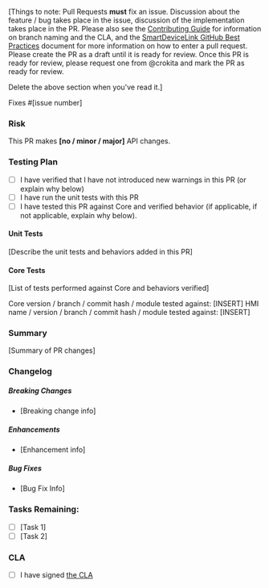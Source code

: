 [Things to note: Pull Requests **must** fix an issue. Discussion about the feature / bug takes place in the issue, discussion of the implementation takes place in the PR. Please also see the [Contributing Guide](https://github.com/smartdevicelink/sdl_javascript_suite/blob/master/.github/CONTRIBUTING.md) for information on branch naming and the CLA, and the [SmartDeviceLink GitHub Best Practices](https://d83tozu1c8tt6.cloudfront.net/media/resources/SDL_GitHub_BestPractices.pdf) document for more information on how to enter a pull request. Please create the PR as a draft until it is ready for review. Once this PR is ready for review, please request one from @crokita and mark the PR as ready for review.

Delete the above section when you've read it.]

Fixes #[issue number]

### Risk
This PR makes **[no / minor / major]** API changes.

### Testing Plan
- [ ] I have verified that I have not introduced new warnings in this PR (or explain why below)
- [ ] I have run the unit tests with this PR
- [ ] I have tested this PR against Core and verified behavior (if applicable, if not applicable, explain why below).

#### Unit Tests
[Describe the unit tests and behaviors added in this PR]

#### Core Tests
[List of tests performed against Core and behaviors verified]

Core version / branch / commit hash / module tested against: [INSERT]
HMI name / version / branch / commit hash / module tested against: [INSERT]

### Summary
[Summary of PR changes]

### Changelog
##### Breaking Changes
* [Breaking change info]

##### Enhancements
* [Enhancement info]

##### Bug Fixes
* [Bug Fix Info]

### Tasks Remaining:
- [ ] [Task 1]
- [ ] [Task 2]

### CLA
- [ ] I have signed [the CLA](https://docs.google.com/forms/d/e/1FAIpQLSdsgJY33VByaX482zHzi-xUm49JNnmuJOyAM6uegPQ2LXYVfA/viewform)
